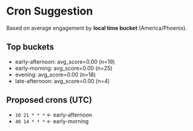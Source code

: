 # Cron Suggestion
Based on average engagement by **local time bucket** (America/Phoenix).

## Top buckets
- early-afternoon: avg_score=0.00 (n=19)
- early-morning: avg_score=0.00 (n=25)
- evening: avg_score=0.00 (n=18)
- late-afternoon: avg_score=0.00 (n=4)

## Proposed crons (UTC)
- `10 21 * * *`  ← early-afternoon
- `40 14 * * *`  ← early-morning